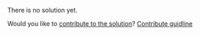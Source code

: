 
There is no solution yet.

Would you like to [contribute to the solution](https://github.com/BFEdev/BFE.dev-solutions/blob/main/question/What-were-the-best-things-you-have-ever-created_en.md)? [Contribute guidline](https://github.com/BFEdev/BFE.dev-solutions#how-to-contribute)
